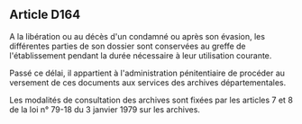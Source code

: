 Article D164
----
A la libération ou au décès d'un condamné ou après son évasion, les différentes
parties de son dossier sont conservées au greffe de l'établissement pendant la
durée nécessaire à leur utilisation courante.

Passé ce délai, il appartient à l'administration pénitentiaire de procéder au
versement de ces documents aux services des archives départementales.

Les modalités de consultation des archives sont fixées par les articles 7 et 8
de la loi n° 79-18 du 3 janvier 1979 sur les archives.
